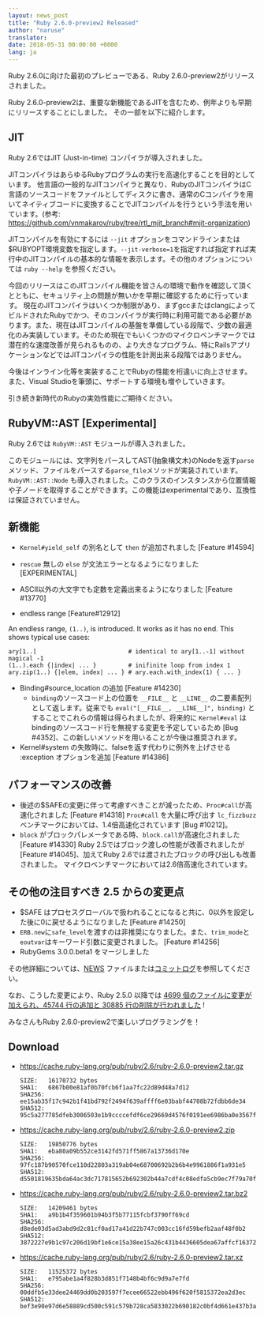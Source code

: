 ```yaml
---
layout: news_post
title: "Ruby 2.6.0-preview2 Released"
author: "naruse"
translator:
date: 2018-05-31 00:00:00 +0000
lang: ja
---
```


Ruby 2.6.0に向けた最初のプレビューである、Ruby 2.6.0-preview2がリリースされました。

Ruby 2.6.0-preview2は、重要な新機能であるJITを含むため、例年よりも早期にリリースすることにしました。
その一部を以下に紹介します。

## JIT

Ruby 2.6ではJIT (Just-in-time) コンパイラが導入されました。

JITコンパイラはあらゆるRubyプログラムの実行を高速化することを目的としています。
他言語の一般的なJITコンパイラと異なり、RubyのJITコンパイラはC言語のソースコードをファイルとしてディスクに書き、通常のCコンパイラを用いてネイティブコードに変換することでJITコンパイルを行うという手法を用いています。(参考: https://github.com/vnmakarov/ruby/tree/rtl_mjit_branch#mjit-organization)

JITコンパイルを有効にするには `--jit` オプションをコマンドラインまたは$RUBYOPT環境変数を指定します。`--jit-verbose=1`を指定すれば指定すれば実行中のJITコンパイルの基本的な情報を表示します。その他のオプションについては `ruby --help` を参照ください。

今回のリリースはこのJITコンパイル機能を皆さんの環境で動作を確認して頂くとともに、セキュリティ上の問題が無いかを早期に確認するために行っています。
現在のJITコンパイラはいくつか制限があり、まずgccまたはclangによってビルドされたRubyでかつ、そのコンパイラが実行時に利用可能である必要があります。また、現在はJITコンパイルの基盤を準備している段階で、少数の最適化のみ実装しています。そのため現在でもいくつかのマイクロベンチマークでは潜在的な速度改善が見られるものの、より大きなプログラム、特にRailsアプリケーションなどではJITコンパイラの性能を計測出来る段階ではありません。

今後はインライン化等を実装することでRubyの性能を桁違いに向上させます。また、Visual Studioを筆頭に、サポートする環境も増やしていきます。

引き続き新時代のRubyの実効性能にご期待ください。

## RubyVM::AST [Experimental]

Ruby 2.6では `RubyVM::AST` モジュールが導入されました。

このモジュールには、文字列をパースしてAST(抽象構文木)のNodeを返す`parse`メソッド、ファイルをパースする`parse_file`メソッドが実装されています。
`RubyVM::AST::Node` も導入されました。このクラスのインスタンスから位置情報や子ノードを取得することができます。この機能はexperimentalであり、互換性は保証されていません。

## 新機能

* `Kernel#yield_self` の別名として `then` が追加されました [Feature #14594]

* `rescue` 無しの `else` が文法エラーとなるようになりました  [EXPERIMENTAL]

* ASCII以外の大文字でも定数を定義出来るようになりました [Feature #13770]

* endless range [Feature#12912]

An endless range, `(1..)`, is introduced.  It works as it has no end.  This shows typical use cases:

    ary[1..]                          # identical to ary[1..-1] without magical -1
    (1..).each {|index| ... }         # inifinite loop from index 1
    ary.zip(1..) {|elem, index| ... } # ary.each.with_index(1) { ... }

* Binding#source_location の追加 [Feature #14230]
  * `binding`のソースコード上の位置を `__FILE__` と `__LINE__` の二要素配列として返します。従来でも `eval("[__FILE__, __LINE__]", binding)` とすることでこれらの情報は得られましたが、将来的に `Kernel#eval` はbindingのソースコード行を無視する変更を予定しているため [Bug #4352]、この新しいメソッドを用いることが今後は推奨されます。
* Kernel#system の失敗時に、falseを返す代わりに例外を上げさせる :exception オプションを追加 [Feature #14386]

## パフォーマンスの改善

* 後述の$SAFEの変更に伴って考慮すべきことが減ったため、`Proc#call`が高速化されました [Feature #14318]
  `Proc#call` を大量に呼び出す `lc_fizzbuzz` ベンチマークにおいては、1.4倍高速化されています [Bug #10212]。
* `block` がブロックパレメータである時、`block.call`が高速化されました [Feature #14330]
  Ruby 2.5ではブロック渡しの性能が改善されましたが [Feature #14045]、加えてRuby 2.6では渡されたブロックの呼び出しも改善されました。
  マイクロベンチマークにおいては2.6倍高速化されています。

## その他の注目すべき 2.5 からの変更点

* $SAFE はプロセスグローバルで扱われることになると共に、0以外を設定した後に0に戻せるようになりました [Feature #14250]
* `ERB.new`に`safe_level`を渡すのは非推奨になりました。また、`trim_mode`と`eoutvar`はキーワード引数に変更されました。 [Feature #14256]
* RubyGems 3.0.0.beta1 をマージしました

その他詳細については、[NEWS](https://github.com/ruby/ruby/blob/v2_6_0_preview2/NEWS) ファイルまたは[コミットログ](https://github.com/ruby/ruby/compare/v2_5_0...v2_6_0_preview2)を参照してください。

なお、こうした変更により、Ruby 2.5.0 以降では [4699 個のファイルに変更が加えられ、45744 行の追加と 30885 行の削除が行われました](https://github.com/ruby/ruby/compare/v2_5_0...v2_6_0_preview2) !

みなさんもRuby 2.6.0-preview2で楽しいプログラミングを！

## Download

* <https://cache.ruby-lang.org/pub/ruby/2.6/ruby-2.6.0-preview2.tar.gz>

      SIZE:   16170732 bytes
      SHA1:   6867b00e81af0b70fcb6f1aa7fc22d89d48a7d12
      SHA256: ee15ab35f17c942b1f41bd792f2494f639affff6e03babf44708b72fdbb6de34
      SHA512: 95c5a277785dfeb3006503e1b9ccccefdf6ce29669d4576f0191ee6986ba0e3567fbbed18a8d2b1f147d637434e4a3a4fdf47d84995e10ad4a354950e9092690

* <https://cache.ruby-lang.org/pub/ruby/2.6/ruby-2.6.0-preview2.zip>

      SIZE:   19850776 bytes
      SHA1:   eba80a09b552ce3142fd571ff5867a13736d170e
      SHA256: 97fc187b90570fce110d22803a319ab04e68700692b2b6b4e9961886f1a931e5
      SHA512: d5501819635bda64ac3dc717815652b692302b44a7cdf4c08edfa5cb9ec7f79a70fffc534879b316a4a9584825ed3c0948667beae2d7c313de58583931b981f4

* <https://cache.ruby-lang.org/pub/ruby/2.6/ruby-2.6.0-preview2.tar.bz2>

      SIZE:   14209461 bytes
      SHA1:   a9b1b4f359601b94b3f5b77115fcbf3790ff69cd
      SHA256: d8ede03d5ad3abd9d2c81cf0ad17a41d22b747c003cc16fd59befb2aaf48f0b2
      SHA512: 3872227e9b1c97c206d19bf1e6ce15a38ee15a26c431b4436605dea67affcf16372358984df76b35e7abaa902c15c16f533ac7af47e3031dea9451bbe459b693

* <https://cache.ruby-lang.org/pub/ruby/2.6/ruby-2.6.0-preview2.tar.xz>

      SIZE:   11525372 bytes
      SHA1:   e795abe1a4f828b3d851f7148b4bf6c9d9a7e7fd
      SHA256: 00ddfb5e33dee24469dd0b203597f7ecee66522ebb496f620f5815372ea2d3ec
      SHA512: bef3e90e97d6e58889cd500c591c579b728ca5833022b690182c0bf4d661e437b3a2ca33470dac35fcf693897819b9d7f500c0f71b707e2fcdcb0644028f2c03
